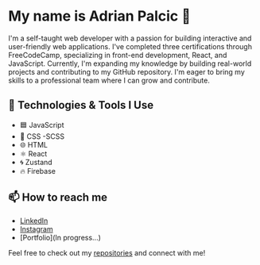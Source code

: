 # My name is Adrian Palcic 👋

I'm a self-taught web developer with a passion for building interactive and user-friendly web applications. I've completed three certifications through FreeCodeCamp, specializing in front-end development, React, and JavaScript. Currently, I'm expanding my knowledge by building real-world projects and contributing to my GitHub repository. I'm eager to bring my skills to a professional team where I can grow and contribute.

## 🚀 Technologies & Tools I Use

- 🟦 JavaScript
- 🎨 CSS        -SCSS
- 🌐 HTML       
- ⚛️ React
- 🌀 Zustand
- 🔥 Firebase

## 📫 How to reach me

- [LinkedIn](https://www.linkedin.com/in/adrian-pal%C4%8Di%C4%87-10a9b1301/)
- [Instagram](https://www.instagram.com/adrian_palcic/)
- [Portfolio](In progress...)

Feel free to check out my [repositories](https://github.com/AdrianPalcic?tab=repositories) and connect with me!
